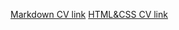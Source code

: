 [Markdown CV link](https://estydaven.github.io/rsschool-cv/cv)
[HTML&CSS CV link](https://estydaven.github.io/rsschool-cv/)